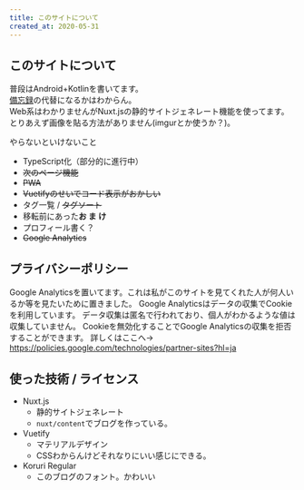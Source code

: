```yaml
---
title: このサイトについて
created_at: 2020-05-31
---
```

## このサイトについて
普段はAndroid+Kotlinを書いてます。  
[備忘録](https://takusan23.github.io/Bibouroku/)の代替になるかはわからん。  
Web系はわかりませんがNuxt.jsの静的サイトジェネレート機能を使ってます。  
とりあえず画像を貼る方法がありません(imgurとか使うか？)。  

やらないといけないこと
- TypeScript化（部分的に進行中）
- ~~次のページ機能~~
- ~~PWA~~
- ~~Vuetifyのせいでコード表示がおかしい~~
- タグ一覧 / ~~タグソート~~
- 移転前にあった**お ま け**
- プロフィール書く？
- ~~Google Analytics~~

## プライバシーポリシー

Google Analyticsを置いてます。これは私がこのサイトを見てくれた人が何人いるか等を見たいために置きました。
Google Analyticsはデータの収集でCookieを利用しています。
データ収集は匿名で行われており、個人がわかるような値は収集していません。
Cookieを無効化することでGoogle Analyticsの収集を拒否することができます。
詳しくはここへ→ https://policies.google.com/technologies/partner-sites?hl=ja



## 使った技術 / ライセンス
- Nuxt.js
    - 静的サイトジェネレート
    - `nuxt/content`でブログを作っている。
- Vuetify
    - マテリアルデザイン
    - CSSわからんけどそれなりにいい感じにできる。    
- Koruri Regular
    - このブログのフォント。かわいい